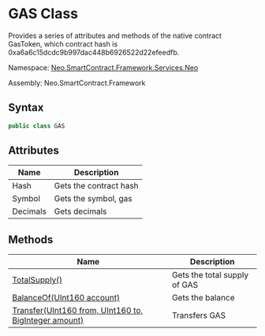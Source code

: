 # GAS Class

Provides a series of attributes and methods of the native contract GasToken, which contract hash is 0xa6a6c15dcdc9b997dac448b6926522d22efeedfb.

Namespace: [Neo.SmartContract.Framework.Services.Neo](../neo.md)

Assembly: Neo.SmartContract.Framework

## Syntax

```c#
public class GAS
```

## Attributes

| Name          | Description                                              |
| ----------------- | ------------------------------------------------------------ |
| Hash           | Gets the contract hash                  |
| Symbol           | Gets the symbol, gas                            |
| Decimals          | Gets decimals                   |

## Methods

| Name                                                         | Description                  |
| ------------------------------------------------------------ | ---------------------------- |
| [TotalSupply()](Gas/TotalSupply.md)                          | Gets the total supply of GAS |
| [BalanceOf(UInt160 account)](Gas/BalanceOf.md)               | Gets the balance             |
| [Transfer(UInt160 from, UInt160 to, BigInteger amount)](Gas/Transfer.md) | Transfers GAS                |